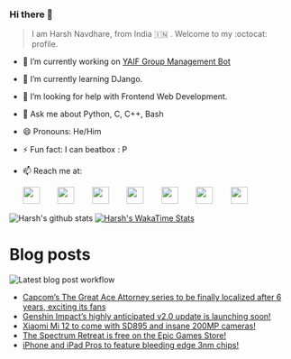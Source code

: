 ### Hi there 👋

> I am Harsh Navdhare, from India :india: . Welcome to my :octocat: profile.

* 🔭 I’m currently working on [YAIF Group Management Bot](https://github.com/YAIFoundation/YAR_Manager_Bot)
* 🌱 I’m currently learning DJango.
* 🤔 I’m looking for help with Frontend Web Development.
* 💬 Ask me about Python, C, C++, Bash
* 😄 Pronouns: He/Him
* ⚡ Fun fact: I can beatbox : P
* 📫 Reach me at: 
 

    [<img src="https://simpleicons.org/icons/instagram.svg" width="30">](https://www.instagram.com/plus_infinity.hn) &nbsp;&nbsp;&nbsp;&nbsp;&nbsp;&nbsp;
    [<img src="https://simpleicons.org/icons/facebook.svg" width="30">](https://www.facebook.com/harsh.navdhare.infinity) &nbsp;&nbsp;&nbsp;&nbsp;&nbsp;&nbsp; 
    [<img src="https://simpleicons.org/icons/twitter.svg" width="30">](https://twitter.com/hnavdhare) &nbsp;&nbsp;&nbsp;&nbsp;&nbsp;&nbsp; 
    [<img src="https://simpleicons.org/icons/xdadevelopers.svg" width="30">](https://forum.xda-developers.com/member.php?u=8122486) &nbsp;&nbsp;&nbsp;&nbsp;&nbsp;&nbsp; 
    [<img src="https://simpleicons.org/icons/telegram.svg" width="30">](https://t.me/infinitEplus) &nbsp;&nbsp;&nbsp;&nbsp;&nbsp;&nbsp;
    [<img src="https://simpleicons.org/icons/snapchat.svg" width="30">](https://www.snapchat.com/add/plus.infinity) &nbsp;&nbsp;&nbsp;&nbsp;&nbsp;&nbsp; 
    [<img src="https://simpleicons.org/icons/gmail.svg" width="30">](mailto:navdhareharsh2001@gmail.com)

 
 

![Harsh's github stats](https://github-readme-stats-infinity-plus.vercel.app/api?username=infinity-plus&show_icons=true&count_private=true&theme=dark) [![Harsh's WakaTime Stats](https://github-readme-stats-infinity-plus.vercel.app/api/wakatime?username=infinity_plus&theme=dark)](https://wakatime.com/@infinity_plus)

# Blog posts

![Latest blog post workflow](https://github.com/infinity-plus/infinity-plus/workflows/Latest%20blog%20post%20workflow/badge.svg)

<!-- BLOG-POST-LIST:START -->
- [Capcom’s The Great Ace Attorney series to be finally localized after 6 years, exciting its fans](https://spadebee.com/2021/07/04/capcoms-the-great-ace-attorney-series-to-be-finally-localized-after-6-years-exciting-its-fans/?utm_source=rss&utm_medium=rss&utm_campaign=capcoms-the-great-ace-attorney-series-to-be-finally-localized-after-6-years-exciting-its-fans)
- [Genshin Impact’s highly anticipated v2.0 update is launching soon!](https://spadebee.com/2021/07/03/genshin-impacts-highly-anticipated-v2-0-update-is-launching-soon/?utm_source=rss&utm_medium=rss&utm_campaign=genshin-impacts-highly-anticipated-v2-0-update-is-launching-soon)
- [Xiaomi Mi 12 to come with SD895 and insane 200MP cameras!](https://spadebee.com/2021/07/03/xiaomi-mi-12-to-come-with-sd895-and-insane-200mp-cameras/?utm_source=rss&utm_medium=rss&utm_campaign=xiaomi-mi-12-to-come-with-sd895-and-insane-200mp-cameras)
- [The Spectrum Retreat is free on the Epic Games Store!](https://spadebee.com/2021/07/02/the-spectrum-retreat-is-free-on-the-epic-games-store/?utm_source=rss&utm_medium=rss&utm_campaign=the-spectrum-retreat-is-free-on-the-epic-games-store)
- [iPhone and iPad Pros to feature bleeding edge 3nm chips!](https://spadebee.com/2021/07/02/iphone-and-ipad-pros-to-feature-bleeding-edge-3nm-chips/?utm_source=rss&utm_medium=rss&utm_campaign=iphone-and-ipad-pros-to-feature-bleeding-edge-3nm-chips)
<!-- BLOG-POST-LIST:END -->
